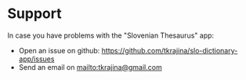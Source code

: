 # Support

In case you have problems with the "Slovenian Thesaurus" app:

* Open an issue on github: <https://github.com/tkrajina/slo-dictionary-app/issues>
* Send an email on <mailto:tkrajina@gmail.com>
